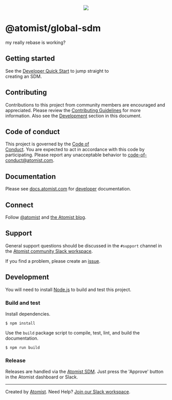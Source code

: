<p align="center"> 
  <img src="https://images.atomist.com/sdm/SDM-Logo-Dark.png">
</p>

# @atomist/global-sdm  
  
my really rebase is working?  

[atomist-doc]: https://docs.atomist.com/ (Atomist Documentation)
 
## Getting started 
 
See the [Developer Quick Start][atomist-quick] to jump straight to  
creating an SDM. 
 
[atomist-quick]: https://docs.atomist.com/quick-start/ (Atomist - Developer Quick Start)

## Contributing

Contributions to this project from community members are encouraged
and appreciated. Please review the [Contributing 
Guidelines](CONTRIBUTING.md) for more information. Also see the 
[Development](#development) section in this document.

## Code of conduct

This project is governed by the [Code of  
Conduct](CODE_OF_CONDUCT.md). You are expected to act in accordance 
with this code by participating. Please report any unacceptable
behavior to code-of-conduct@atomist.com.
 
## Documentation  
  
Please see [docs.atomist.com][atomist-doc] for
[developer][atomist-doc-sdm] documentation. 
 
[atomist-doc-sdm]: https://docs.atomist.com/developer/sdm/ (Atomist Documentation - SDM Developer)

## Connect

Follow [@atomist][atomist-twitter] and [the Atomist blog][atomist-blog].

[atomist-twitter]: https://twitter.com/atomist (Atomist on Twitter)
[atomist-blog]: https://blog.atomist.com/ (The Official Atomist Blog)

## Support

General support questions should be discussed in the `#support`
channel in the [Atomist community Slack workspace][slack].

If you find a problem, please create an [issue][].

[issue]: https://github.com/atomist-seeds/empty-sdm/issues

## Development

You will need to install [Node.js][node] to build and test this
project.

[node]: https://nodejs.org/ (Node.js)

### Build and test

Install dependencies.

```
$ npm install
```

Use the `build` package script to compile, test, lint, and build the
documentation.

```
$ npm run build
```

### Release

Releases are handled via the [Atomist SDM][atomist-sdm].  Just press
the 'Approve' button in the Atomist dashboard or Slack.

[atomist-sdm]: https://github.com/atomist/atomist-sdm (Atomist Software Delivery Machine)

---

Created by [Atomist][atomist].
Need Help?  [Join our Slack workspace][slack].

[atomist]: https://atomist.com/ (Atomist - How Teams Deliver Software)
[slack]: https://join.atomist.com/ (Atomist Community Slack)

